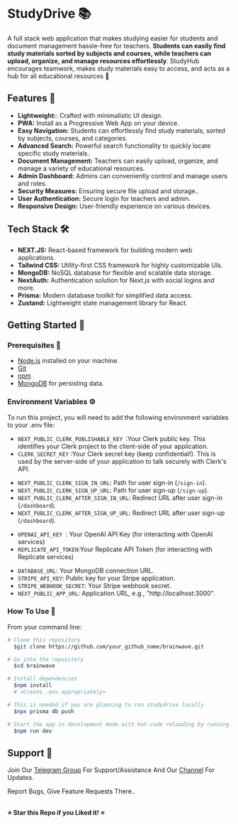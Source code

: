 # StudyDrive 📚
A full stack web application that makes studying easier for students and document management hassle-free for teachers. **Students can easily find study materials sorted by subjects and courses, while teachers can upload, organize, and manage resources effortlessly**. StudyHub encourages teamwork, makes study materials easy to access, and acts as a hub for all educational resources 🚀

## Features 🌟

- **Lightweight:**: Crafted with minimalistic UI design.
- **PWA:** Install as a Progressive Web App on your device.
- **Easy Navigation:** Students can effortlessly find study materials, sorted by subjects, courses, and categories.
- **Advanced Search:** Powerful search functionality to quickly locate specific study materials.
- **Document Management:** Teachers can easily upload, organize, and manage a variety of educational resources.
- **Admin Dashboard:** Admins can conveniently control and manage users and roles.
- **Security Measures:** Ensuring secure file upload and storage..
- **User Authentication:** Secure login for teachers and admin.
- **Responsive Design:** User-friendly experience on various devices.
  
## Tech Stack 🛠️

- **NEXT.JS:** React-based framework for building modern web applications.
- **Tailwind CSS:** Utility-first CSS framework for highly customizable UIs.
- **MongoDB:** NoSQL database for flexible and scalable data storage.
- **NextAuth:** Authentication solution for Next.js with social logins and more.
- **Prisma:** Modern database toolkit for simplified data access.
- **Zustand:** Lightweight state management library for React.

## Getting Started 🚦

### Prerequisites 🚧

- [Node.js](https://nodejs.org/) installed on your machine.
- [Git](https://git-scm.com/)
- [npm](https://www.npmjs.com/)
- [MongoDB](https://www.mongodb.com/) for persisting data.


### Environment Variables ⚙️

To run this project, you will need to add the following environment variables to your .env file:

* `NEXT_PUBLIC_CLERK_PUBLISHABLE_KEY `:Your Clerk public key. This identifies your Clerk project to the client-side of your application.
* `CLERK_SECRET_KEY` :Your Clerk secret key (keep confidential!). This is used by the server-side of your application to talk securely with Clerk's API.
- `NEXT_PUBLIC_CLERK_SIGN_IN_URL`: Path for user sign-in (`/sign-in`).
- `NEXT_PUBLIC_CLERK_SIGN_UP_URL`: Path for user sign-up (`/sign-up`).
- `NEXT_PUBLIC_CLERK_AFTER_SIGN_IN_URL`: Redirect URL after user sign-in (`/dashboard`).
- `NEXT_PUBLIC_CLERK_AFTER_SIGN_UP_URL`: Redirect URL after user sign-up (`/dashboard`).
* `OPENAI_API_KEY `: Your OpenAI API Key (for interacting with OpenAI services)
* `REPLICATE_API_TOKEN`:Your Replicate API Token (for interacting with Replicate services)
- `DATABASE_URL`: Your MongoDB connection URL.
- `STRIPE_API_KEY`: Public key for your Stripe application.
- `STRIPE_WEBHOOK_SECRET`: Your Stripe webhook secret.
- `NEXT_PUBLIC_APP_URL`: Application URL, e.g., "http://localhost:3000".
 
### How To Use 🚀
From your command line:

```bash
# Clone this repository
  $git clone https://github.com/your_github_name/brainwave.git

# Go into the repository
  $cd brainwave

# Install dependencies
  $npm install
  # <Create .env appropriately>

# This is needed if you are planning to run studydrive locally
  $npx prisma db push

# Start the app in development mode with hot-code reloading by running:
  $npm run dev
````

## Support 💬
Join Our [Telegram Group](https://www.telegram.dog/codexbotzsupport) For Support/Assistance And Our [Channel](https://www.telegram.dog/codexbotz) For Updates.   
   
Report Bugs, Give Feature Requests There..   

##

  **⭐️ Star this Repo if you Liked it! ⭐️**

